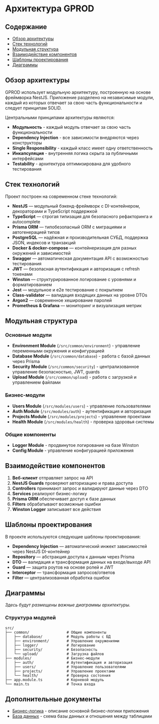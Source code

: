 # Архитектура GPROD

## Содержание

- [Обзор архитектуры](#обзор-архитектуры)
- [Стек технологий](#стек-технологий)
- [Модульная структура](#модульная-структура)
- [Взаимодействие компонентов](#взаимодействие-компонентов)
- [Шаблоны проектирования](#шаблоны-проектирования)
- [Диаграммы](#диаграммы)

## Обзор архитектуры

GPROD использует модульную архитектуру, построенную на основе фреймворка NestJS. Приложение разделено на независимые модули, каждый из которых отвечает за свою часть функциональности и следует принципам SOLID.

Центральными принципами архитектуры являются:
- **Модульность** - каждый модуль отвечает за свою часть функциональности
- **Dependency Injection** - все зависимости внедряются через конструкторы
- **Single Responsibility** - каждый класс имеет одну ответственность
- **Инкапсуляция** - внутренняя логика скрыта за публичными интерфейсами
- **Testability** - архитектура оптимизирована для удобного тестирования

## Стек технологий

Проект построен на современном стеке технологий:

- **NestJS** — модульный бэкенд-фреймворк с DI-контейнером, декораторами и TypeScript поддержкой
- **TypeScript** — строгая типизация для безопасного рефакторинга и autocomplete
- **Prisma ORM** — типобезопасный ORM с миграциями и автогенерацией типов
- **PostgreSQL** — надёжная и производительная СУБД, поддержка JSON, индексов и транзакций
- **Docker & docker-compose** — контейнеризация для разных окружений и зависимостей
- **Swagger** — автоматическая документация API с возможностью тестирования
- **JWT** — безопасная аутентификация и авторизация с refresh токенами
- **Winston** — структурированное логирование с уровнями и форматированием
- **Jest** — модульное и e2e тестирование с покрытием
- **Class-validator** — валидация входящих данных на уровне DTOs
- **Argon2** — современное хеширование паролей
- **Prometheus & Grafana** — мониторинг и визуализация метрик

## Модульная структура

### Основные модули

- **Environment Module** (`/src/common/environment`) - управление переменными окружения и конфигурацией
- **Database Module** (`/src/common/database`) - работа с базой данных через Prisma
- **Security Module** (`/src/common/security`) - централизованное управление безопасностью, JWT, guards
- **Upload Module** (`/src/common/upload`) - работа с загрузкой и управлением файлами

### Бизнес-модули

- **Users Module** (`/src/modules/users`) - управление пользователями
- **Auth Module** (`/src/modules/auth`) - аутентификация и авторизация
- **Projects Module** (`/src/modules/projects`) - управление проектами
- **Health Module** (`/src/modules/health`) - проверка здоровья системы

### Общие компоненты

- **Logger Module** - продвинутое логирование на базе Winston
- **Config Module** - управление конфигурацией приложения

## Взаимодействие компонентов

1. **Веб-клиент** отправляет запрос на API
2. **NestJS Guards** проверяют авторизацию и права доступа
3. **Controllers** принимают запрос и валидируют данные через DTO
4. **Services** реализуют бизнес-логику
5. **Prisma ORM** обеспечивает доступ к базе данных
6. **Filters** обрабатывают возможные ошибки
7. **Winston Logger** записывает все действия

## Шаблоны проектирования

В проекте используются следующие шаблоны проектирования:

- **Dependency Injection** — автоматический инжект зависимостей через NestJS DI-контейнер
- **Repository** — абстракция доступа к данным через Prisma
- **DTO** — валидация и трансформация данных на входе/выходе API
- **Guard** — защита роутов на основе ролей и JWT
- **Interceptor** — трансформация запросов/ответов
- **Filter** — централизованная обработка ошибок

## Диаграммы

_Здесь будут размещены важные диаграммы архитектуры._

### Структура модулей

```
src/
├── common/                 # Общие компоненты
│   ├── database/           # Модуль работы с БД
│   ├── environment/        # Управление окружениями
│   ├── logger/             # Логирование
│   ├── security/           # Безопасность
│   └── upload/             # Загрузка файлов
├── modules/                # Бизнес-модули
│   ├── auth/               # Аутентификация и авторизация
│   ├── users/              # Управление пользователями
│   ├── projects/           # Управление проектами
│   └── health/             # Проверка состояния
├── app.module.ts           # Корневой модуль
└── main.ts                 # Точка входа
```

## Дополнительные документы

- [Бизнес-логика](business-logic.md) - описание основной бизнес-логики приложения
- [База данных](database.md) - схема базы данных и отношения между таблицами 